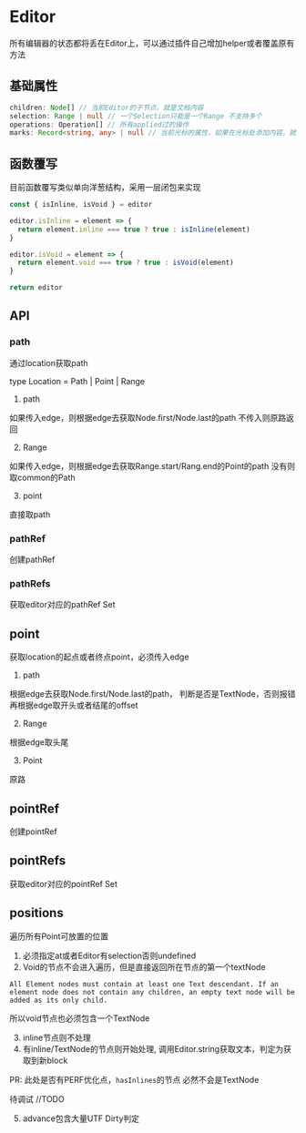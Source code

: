 # Editor

所有编辑器的状态都将丢在Editor上，可以通过插件自己增加helper或者覆盖原有方法

## 基础属性

```ts
children: Node[] // 当前Editor的子节点，就是文档内容
selection: Range | null // 一个Selection只能是一个Range 不支持多个
operations: Operation[] // 所有applied过的操作
marks: Record<string, any> | null // 当前光标的属性，如果在光标处添加内容，就是注入marks的格式
```

## 函数覆写

目前函数覆写类似单向洋葱结构，采用一层闭包来实现

```ts
const { isInline, isVoid } = editor

editor.isInline = element => {
  return element.inline === true ? true : isInline(element)
}

editor.isVoid = element => {
  return element.void === true ? true : isVoid(element)
}

return editor
```

## API

### path

通过location获取path

type Location = Path | Point | Range

1. path

如果传入edge，则根据edge去获取Node.first/Node.last的path
不传入则原路返回

2. Range

如果传入edge，则根据edge去获取Range.start/Rang.end的Point的path
没有则取common的Path

3. point 

直接取path

### pathRef

创建pathRef

### pathRefs

获取editor对应的pathRef Set 

## point

获取location的起点或者终点point，必须传入edge

1. path

根据edge去获取Node.first/Node.last的path， 判断是否是TextNode，否则报错
再根据edge取开头或者结尾的offset

2. Range

根据edge取头尾

3. Point

原路

## pointRef

创建pointRef

## pointRefs

获取editor对应的pointRef Set 

## positions 

遍历所有Point可放置的位置

1. 必须指定at或者Editor有selection否则undefined
2. Void的节点不会进入遍历，但是直接返回所在节点的第一个textNode

```
All Element nodes must contain at least one Text descendant. If an element node does not contain any children, an empty text node will be added as its only child.
```

所以void节点也必须包含一个TextNode

3. inline节点则不处理
4. 有inline/TextNode的节点则开始处理, 调用Editor.string获取文本，判定为获取到新block

PR: 此处是否有PERF优化点，`hasInlines`的节点 必然不会是TextNode

待调试 //TODO

5. advance包含大量UTF Dirty判定










